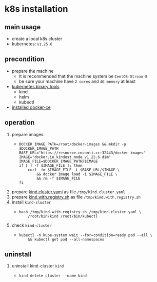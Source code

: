 # k8s installation

## main usage
* create a local k8s cluster
* kubernetes: `v1.25.6`

## precondition
* prepare the machine
    + It is recommended that the machine system be `CentOS-Stream-8`
    + be sure your machine have `2 cores` and `4G memory` at least
* [kubernetes binary tools](binary_tools.md)
    + kind
    + helm
    + kubectl
* [installed docker-ce](/docker/installation.md)

## operation
1. prepare images
    * ```shell
      DOCKER_IMAGE_PATH=/root/docker-images && mkdir -p $DOCKER_IMAGE_PATH
      BASE_URL="https://resource.cnconti.cc:32443/docker-images"
      IMAGE="docker.io_kindest_node_v1.25.6.dim"
      IMAGE_FILE=$DOCKER_IMAGE_PATH/$IMAGE
      if [ ! -f $IMAGE_FILE ]; then
          curl -fo $IMAGE_FILE -L $BASE_URL/$IMAGE \
              && docker image load -i $IMAGE_FILE \
              && rm -f $IMAGE_FILE
      fi
      ```
2. prepare [kind.cluster.yaml](resources/kind.cluster.yaml.md) as file `/tmp/kind.cluster.yaml`
3. prepare [kind.with.registry.sh](resources/kind.with.registry.sh.md) as file `/tmp/kind.with.registry.sh`
4. install `kind-cluster`
    * ```shell
      bash /tmp/kind.with.registry.sh /tmp/kind.cluster.yaml \
          /root/bin/kind /root/bin/kubectl
      ```
5. check `kind-cluster`
    * ```shell
      kubectl -n kube-system wait --for=condition=ready pod --all \
          && kubectl get pod --all-namespaces
      ```

## uninstall
1. uninstall kind-cluster `kind`
    * ```shell
      kind delete cluster --name kind
      ```
